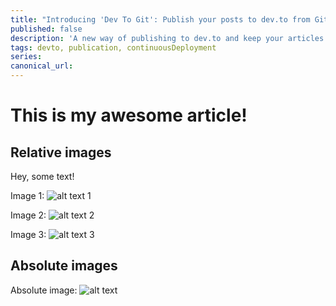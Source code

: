 ```yaml
---
title: "Introducing 'Dev To Git': Publish your posts to dev.to from Github with continuous deployment"
published: false
description: 'A new way of publishing to dev.to and keep your articles versioned'
tags: devto, publication, continuousDeployment
series:
canonical_url:
---
```


# This is my awesome article!

## Relative images

Hey, some text!

Image 1: ![alt text 1](./image-1.png 'Title image 1')

Image 2: ![alt text 2](./image-2.png 'Title image 2')

Image 3: ![alt text 3](./image-3.png)

## Absolute images

Absolute image: ![alt text](http://google.com/absolute-image.png)
